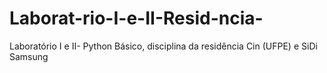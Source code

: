 # Laborat-rio-I-e-II-Resid-ncia-
Laboratório I e II- Python Básico, disciplina da residência Cin (UFPE) e SiDi Samsung
